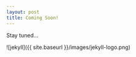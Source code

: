 ```yaml
---
layout: post
title: Coming Soon!
---
```


Stay tuned...

![jekyll]({{ site.baseurl }}/images/jekyll-logo.png)

